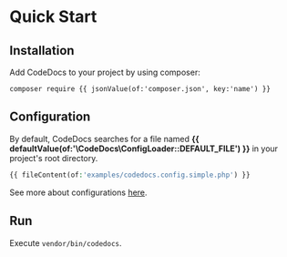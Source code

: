 # Quick Start

## Installation

Add CodeDocs to your project by using composer:

```
composer require {{ jsonValue(of:'composer.json', key:'name') }}
```


## Configuration

By default, CodeDocs searches for a file named **{{ defaultValue(of:'\CodeDocs\ConfigLoader::DEFAULT_FILE') }}**
in your project's root directory.

```php
{{ fileContent(of:'examples/codedocs.config.simple.php') }}
```

See more about configurations [here](configuration.md).


## Run

Execute `vendor/bin/codedocs`.
